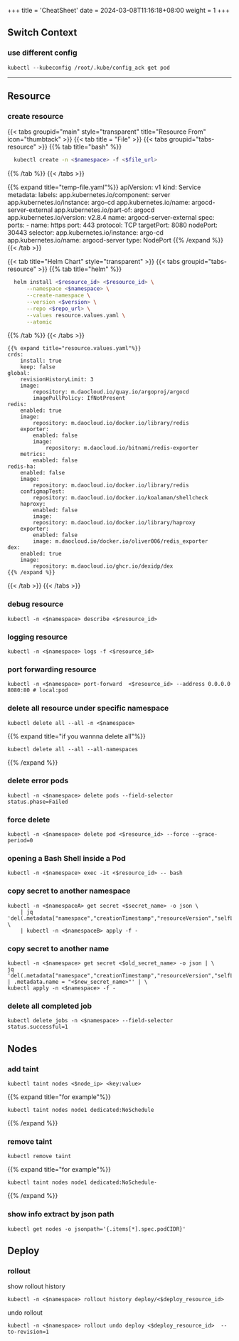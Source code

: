 +++
title = 'CheatSheet'
date = 2024-03-08T11:16:18+08:00
weight = 1
+++

## Switch Context
### use different config
```shell
kubectl --kubeconfig /root/.kube/config_ack get pod
```

---

## Resource
### create resource
{{< tabs groupid="main" style="transparent" title="Resource From" icon="thumbtack" >}}
{{< tab title = "File" >}}
  {{< tabs groupid="tabs-resource" >}}
  {{% tab title="bash" %}}
  ```bash
    kubectl create -n <$namespace> -f <$file_url>
  ```
  {{% /tab %}}
  {{< /tabs >}}

  {{% expand title="temp-file.yaml"%}}
    apiVersion: v1
    kind: Service
    metadata:
    labels:
        app.kubernetes.io/component: server
        app.kubernetes.io/instance: argo-cd
        app.kubernetes.io/name: argocd-server-external
        app.kubernetes.io/part-of: argocd
        app.kubernetes.io/version: v2.8.4
    name: argocd-server-external
    spec:
    ports:
    - name: https
        port: 443
        protocol: TCP
        targetPort: 8080
        nodePort: 30443
    selector:
        app.kubernetes.io/instance: argo-cd
        app.kubernetes.io/name: argocd-server
    type: NodePort
  {{% /expand %}}
{{< /tab >}}

{{< tab title="Helm Chart" style="transparent" >}}
   {{< tabs groupid="tabs-resource" >}}
  {{% tab title="helm" %}}
  ```bash
    helm install <$resource_id> <$resource_id> \
        --namespace <$namespace> \
        --create-namespace \
        --version <$version> \
        --repo <$repo_url> \
        --values resource.values.yaml \
        --atomic
  ```
  {{% /tab %}}
  {{< /tabs >}}

    {{% expand title="resource.values.yaml"%}}
    crds:
        install: true
        keep: false
    global:
        revisionHistoryLimit: 3
        image:
            repository: m.daocloud.io/quay.io/argoproj/argocd
            imagePullPolicy: IfNotPresent
    redis:
        enabled: true
        image:
            repository: m.daocloud.io/docker.io/library/redis
        exporter:
            enabled: false
            image:
                repository: m.daocloud.io/bitnami/redis-exporter
        metrics:
            enabled: false
    redis-ha:
        enabled: false
        image:
            repository: m.daocloud.io/docker.io/library/redis
        configmapTest:
            repository: m.daocloud.io/docker.io/koalaman/shellcheck
        haproxy:
            enabled: false
            image:
            repository: m.daocloud.io/docker.io/library/haproxy
        exporter:
            enabled: false
            image: m.daocloud.io/docker.io/oliver006/redis_exporter
    dex:
        enabled: true
        image:
            repository: m.daocloud.io/ghcr.io/dexidp/dex
    {{% /expand %}}
{{< /tab >}}
{{< /tabs >}}


### debug resource
```shell
kubectl -n <$namespace> describe <$resource_id>
```

### logging resource
```shell
kubectl -n <$namespace> logs -f <$resource_id>
```

### port forwarding resource
```shell
kubectl -n <$namespace> port-forward  <$resource_id> --address 0.0.0.0 8080:80 # local:pod
```

### delete all resource under specific namespace
```shell
kubectl delete all --all -n <$namespace>
```
{{% expand title="if you wannna delete all"%}}
```shell
kubectl delete all --all --all-namespaces
```
{{% /expand %}}

### delete error pods
```shell
kubectl -n <$namespace> delete pods --field-selector status.phase=Failed
```

### force delete
```shell
kubectl -n <$namespace> delete pod <$resource_id> --force --grace-period=0
```

### opening a Bash Shell inside a Pod 
```shell
kubectl -n <$namespace> exec -it <$resource_id> -- bash  
```

### copy secret to another namespace
```shell
kubectl -n <$namespaceA> get secret <$secret_name> -o json \
    | jq 'del(.metadata["namespace","creationTimestamp","resourceVersion","selfLink","uid"])' \
    | kubectl -n <$namespaceB> apply -f -
```

### copy secret to another name
```shell
kubectl -n <$namespace> get secret <$old_secret_name> -o json | \
jq 'del(.metadata["namespace","creationTimestamp","resourceVersion","selfLink","uid","ownerReferences","annotations","labels"]) | .metadata.name = "<$new_secret_name>"' | \
kubectl apply -n <$namespace> -f -
```

### delete all completed job
```shell
kubectl delete jobs -n <$namespace> --field-selector status.successful=1 
```

## Nodes
### add taint
```shell
kubectl taint nodes <$node_ip> <key:value>
```
{{% expand title="for example"%}}
```shell
kubectl taint nodes node1 dedicated:NoSchedule
```
{{% /expand %}}
### remove taint
```shell
kubectl remove taint
```
{{% expand title="for example"%}}
```shell
kubectl taint nodes node1 dedicated:NoSchedule-
```
{{% /expand %}}

### show info extract by json path
```shell
kubectl get nodes -o jsonpath='{.items[*].spec.podCIDR}'
```

## Deploy
### rollout
show rollout history
```shell
kubectl -n <$namespace> rollout history deploy/<$deploy_resource_id>
```

undo rollout
```shell
kubectl -n <$namespace> rollout undo deploy <$deploy_resource_id>  --to-revision=1
```